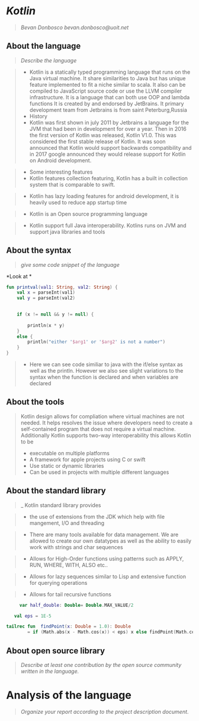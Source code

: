 # _Kotlin_

>_Bevan Donbosco_
>_bevan.donbosco@uoit.net_


## About the language

> _Describe the language_

> - Kotlin is a statically typed programming language that runs on the Java virtual machine. It share similarities to Java but has unique feature implemented to fit a niche similar to scala. It also can be compiled to JavaScript source code or use the LLVM compiler infrastructure. It is a language that can both use OOP and lambda functions  It is created by and endorsed by JetBrains. It primary development team from Jetbrains is from saint Peterburg,Russia
> - History
> - Kotlin was first shown in july 2011 by Jetbrains a language for the JVM that had been in development for over a year. Then in 2016 the first version of Kotlin was released, Kotlin V1.0. This was considered the first stable release of Kotlin. It was soon announced that Kotlin would support backwards compatibility and in 2017 google announced they would release support for Kotlin on Android development. 

> - Some interesting features
> - Kotlin features collection featuring, Kotlin has a built in collection system that is comparable to swift.

> - Kotlin has lazy loading features for android development, it is heavily used to reduce app startup time

> - Kotlin is an Open source programming language

> - Kotlin support full Java interoperability. Kotlins runs on JVM and support java libraries and tools
 


## About the syntax

> _give some code snippet of the language_

*Look at *

```kotlin
fun printval(val1: String, val2: String) {
    val x = parseInt(val1)
    val y = parseInt(val2)

  
    if (x != null && y != null) {
        
        println(x * y)
    }
    else {
        println("either '$arg1' or '$arg2' is not a number")
    }    
}
```
> - Here we can see code similiar to java with the if/else syntax as well as the println. However we also see slight variations
to the syntax when the function is declared and when variables are declared
## About the tools

> Kotlin design allows for compliation where virtual machines are not needed. It helps resolves the issue where developers need to create a  self-contained program that does not require a virtual machine. Additionally Kotlin supports two-way interoperability this allows Kotlin to  be
> - executable on multiple platforms
> - A framework for apple projects using  C  or swift
> - Use static or dynamic libraries
> - Can be used in projects with multiple different languages


## About the standard library

> _ Kotlin standard library provides

> - the use of extensions from the JDK which help with file mangement, I/O and threading

> - There are many tools available for data management. We are allowed to create our own datatypes as well as the ability to easily work with strings and char sequences

> - Allows for High-Order functions using patterns such as APPLY, RUN, WHERE, WITH, ALSO etc..

> - Allows for lazy sequences similar to Lisp and extensive function for querying operations

> - Allows for tail recursive functions


```kotlin
     var half_double: Double= Double.MAX_VALUE/2
```
```kotlin
   val eps = 1E-5

tailrec fun  findPoint(x: Double = 1.0): Double
        = if (Math.abs(x - Math.cos(x)) < eps) x else findPoint(Math.cos(x))
```

## About open source library

> _Describe at least one contribution by the open source
community written in the language._

# Analysis of the language

> _Organize your report according to the project description
document_.



